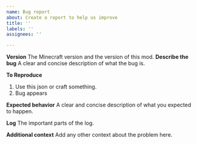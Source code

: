 ```yaml
---
name: Bug report
about: Create a report to help us improve
title: ''
labels: ''
assignees: ''

---
```


**Version**
The Minecraft version and the version of this mod.
**Describe the bug**
A clear and concise description of what the bug is.

**To Reproduce**
1. Use this json or craft something.
2. Bug appears

**Expected behavior**
A clear and concise description of what you expected to happen.

**Log**
The important parts of the log.

**Additional context**
Add any other context about the problem here.
